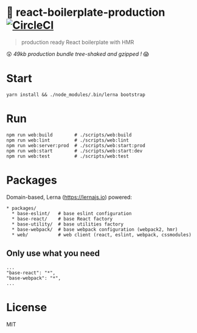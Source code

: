 # 💋 react-boilerplate-production [![CircleCI](https://circleci.com/gh/moimikey/react-boilerplate-production.svg?style=svg)](https://circleci.com/gh/moimikey/react-boilerplate-production)

> production ready React boilerplate with HMR

😲 _*49kb* production bundle tree-shaked and gzipped !_ 😱

# Start
```
yarn install && ./node_modules/.bin/lerna bootstrap
```

# Run
```
npm run web:build        # ./scripts/web:build
npm run web:lint         # ./scripts/web:lint
npm run web:server:prod  # ./scripts/web:start:prod
npm run web:start        # ./scripts/web:start:dev
npm run web:test         # ./scripts/web:test
```

# Packages
Domain-based, Lerna (https://lernajs.io) powered:
```
* packages/
  * base-eslint/   # base eslint configuration
  * base-react/    # base React factory
  * base-utility/  # base utilities factory
  * base-webpack/  # base webpack configuration (webpack2, hmr)
  * web/           # web client (react, eslint, webpack, cssmodules)
```

## Only use what you need
```
...
"base-react": "*",
"base-webpack": "*",
...
```

# License
MIT
